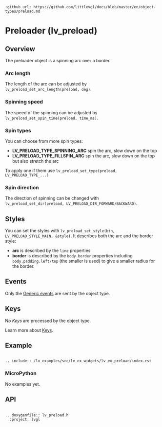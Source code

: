 ```eval_rst
:github_url: https://github.com/littlevgl/docs/blob/master/en/object-types/preload.md
```
# Preloader (lv_preload)

## Overview
The preloader object is a spinning arc over a border. 

### Arc length
The length of the arc can be adjusted by `lv_preload_set_arc_length(preload, deg)`.

### Spinning speed
The speed of the spinning can be adjusted by `lv_preload_set_spin_time(preload, time_ms)`.

### Spin types
You can choose from more spin types:
- **LV_PRELOAD_TYPE_SPINNING_ARC** spin the arc, slow down on the top
- **LV_PRELOAD_TYPE_FILLSPIN_ARC** spin the arc, slow down on the top but also stretch the arc

To apply one if them use `lv_preload_set_type(preload, LV_PRELOAD_TYPE_...)`

### Spin direction
The direction of spinning can be changed with `lv_preload_set_dir(preload, LV_PRELOAD_DIR_FORWARD/BACKWARD)`.

## Styles
You can set the styles with `lv_preload_set_style(btn, LV_PRELOAD_STYLE_MAIN, &style)`. It describes both the arc and the border style:
- **arc** is described by the `line` properties
- **border** is described by the `body.border` properties including `body.padding.left/top` (the smaller is used) to give a smaller radius for the border.


## Events
Only the [Generic events](/overview/event.html#generic-events) are sent by the object type.

## Keys
No *Keys* are processed by the object type.

Learn more about [Keys](/overview/indev).



## Example

```eval_rst

.. include:: /lv_examples/src/lv_ex_widgets/lv_ex_preload/index.rst

```

### MicroPython
No examples yet.

## API 

```eval_rst

.. doxygenfile:: lv_preload.h
  :project: lvgl
        
```
